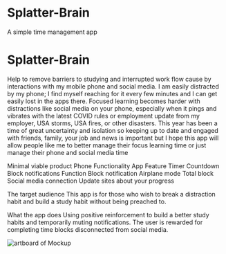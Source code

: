 # Splatter-Brain
A simple time management app
# Splatter-Brain

Help to remove barriers to studying and interrupted work flow cause by interactions with my mobile phone and social media. 
I am easily distracted by my phone; I find myself reaching for it every few minutes and I can get easily lost in the apps there. Focused learning becomes harder with distractions like social media on your phone, especially when it pings and vibrates with the latest COVID rules or employment update from my employer, USA storms,  USA fires, or other disasters. This year has been a time of great uncertainty and isolation so keeping up to date and engaged with friends, family, your job and news is important but I hope this app will allow people like me to better manage their focus learning time or just manage their phone and social media time


Minimal viable product
Phone Functionality		App Feature
Timer 				Countdown
Block notifications Function	Block notification
Airplane mode 			Total block 
Social media connection 	Update sites about your progress

The target audience 
This app is for those who wish to break a distraction habit and build a study habit without being preached to. 

What the app does
Using positive reinforcement to build a better study habits and temporarily muting notifications. The user is rewarded for completing time blocks disconnected from social media.

<img src="/LewisTheScot/Splatter-Brain/blob/main/Splatter-Brain-artboard.png" alt="artboard of Mockup" style="max-width:100%;">
